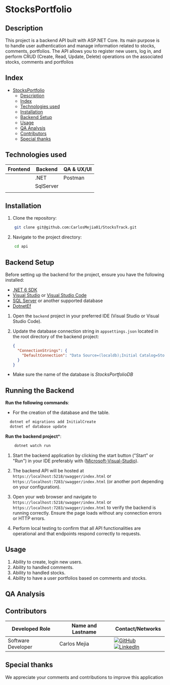 # StocksPortfolio

## Description

This project is a backend API built with ASP.NET Core. Its main purpose is to handle user authentication and manage information related to stocks, comments, portfolios. The API allows you to register new users, log in, and perform CRUD (Create, Read, Update, Delete) operations on the associated stocks, comments and portfolios<br>

## Index

- [StocksPortfolio](#stocksportfolio)
  - [Description](#description)
  - [Index](#index)
  - [Technologies used](#technologies-used)
  - [Installation](#installation)
  - [Backend Setup](#backend-setup)
  - [Usage](#usage)
  - [QA Analysis](#qa-analysis)
  - [Contributors](#contributors)
  - [Special thanks](#special-thanks)


## Technologies used

| Frontend   | Backend   | QA & UX/UI |
| ---------- | --------- | ---------- |
|            | .NET      | Postman    |
|            | SqlServer |            |
|            |           |            |



## Installation

1. Clone the repository:

```bash
    git clone git@github.com:CarlosMejia01/StocksTrack.git
   ```

2. Navigate to the project directory:

```bash
    cd api
```

## Backend Setup

Before setting up the backend for the project, ensure you have the following installed:
- [.NET 6 SDK](https://dotnet.microsoft.com/download/dotnet/6.0)
- [Visual Studio](https://visualstudio.microsoft.com/) or [Visual Studio Code](https://code.visualstudio.com/)
- [SQL Server](https://www.microsoft.com/en-us/sql-server/sql-server-downloads) or another supported database
- [DotnetEf](https://learn.microsoft.com/en-us/ef/core/cli/dotnet)

1. Open the `backend` project in your preferred IDE (Visual Studio or Visual Studio Code).

2. Update the database connection string in `appsettings.json` located in the root directory of the backend project:

   ```json
   {
     "ConnectionStrings": {
       "DefaultConnection": "Data Source=(localdb);Initial Catalog=StocksPortfolioDB;Integrated Security=True;Connect Timeout=30;Encrypt=False;TrustServerCertificate=False;ApplicationIntent=ReadWrite;MultiSubnetFailover=False"
     }
   }

- Make sure the name of the database is *StocksPortfolioDB*

## Running the Backend

**Run the following commands**:

- For the creation of the database and the table.

```bash
  dotnet ef migrations add InitialCreate
  dotnet ef database update
```

**Run the backend project***:
```bash
    dotnet watch run
```

1. Start the backend application by clicking the start button ("Start" or "Run") in your IDE preferably with ([Microsoft-Visual-Studio](https://visualstudio.microsoft.com/)).

2. The backend API will be hosted at `https://localhost:5218/swagger/index.html` or `https://localhost:7283/swagger/index.html` (or another port depending on your configuration).

3. Open your web browser and navigate to `https://localhost:5218/swagger/index.html` or `https://localhost:7283/swagger/index.html` to verify the backend is running correctly. Ensure the page loads without any connection errors or HTTP errors.

4. Perform local testing to confirm that all API functionalities are operational and that endpoints respond correctly to requests.


## Usage

1. Ability to create, login new users.
2. Ability to handled comments.
3. Ability to handled stocks.
4. Ability to have a user portfolios based on comments and stocks.

## QA Analysis

## Contributors 


| Developed Role     | Name and Lastname | Contact/Networks                                                                                                                                                                                                                                                                                                          |
| ------------------ | ----------------- | ------------------------------------------------------------------------------------------------------------------------------------------------------------------------------------------------------------------------------------------------------------------------------------------------------------------------- |
| Software Developer | Carlos Mejia      | [![GitHub](https://img.shields.io/badge/GitHub-100000?style=for-the-badge&logo=github&logoColor=white)](https://github.com/CarlosMejia01) [![LinkedIn](https://img.shields.io/badge/LinkedIn-0A66C2?style=for-the-badge&logo=linkedin&logoColor=white)](https://www.linkedin.com/in/carlos-alberto-mejia-perez-683600206) |

## Special thanks

<p>We appreciate your comments and contributions to improve this application</p>

